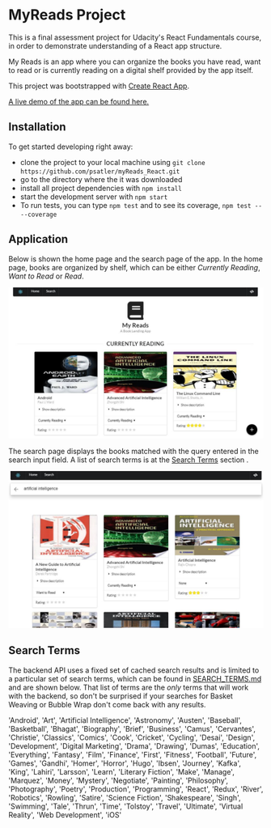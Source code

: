 # MyReads Project

This is a final assessment project for Udacity's React Fundamentals course, in order to demonstrate understanding of a React app structure.

My Reads is an app where you can organize the books you have read, want to read or is currently reading on a digital shelf provided by the app itself.

This project was bootstrapped with [Create React App](https://github.com/facebookincubator/create-react-app).

[A live demo of the app can be found here.](https://myreads-psatler.herokuapp.com/)

## Installation

To get started developing right away:
* clone the project to your local machine using `git clone https://github.com/psatler/myReads_React.git`
* go to the directory where the it was downloaded
* install all project dependencies with `npm install`
* start the development server with `npm start`
* To run tests, you can type `npm test` and to see its coverage, `npm test -- --coverage`

## Application

Below is shown the home page and the search page of the app. In the home page, books are organized by shelf, which can be either _Currently Reading_, _Want to Read_ or _Read_.

![Home Page](src/screenshots/homePage.JPG)

The search page displays the books matched with the query entered in the search input field. A list of search terms is at the [Search Terms](#search-terms) section .  

![Search Page](src/screenshots/searchPage.JPG)

## Search Terms

The backend API uses a fixed set of cached search results and is limited to a particular set of search terms, which can be found in [SEARCH_TERMS.md](SEARCH_TERMS.md) and are shown below. That list of terms are the _only_ terms that will work with the backend, so don't be surprised if your searches for Basket Weaving or Bubble Wrap don't come back with any results.

'Android', 'Art', 'Artificial Intelligence', 'Astronomy', 'Austen', 'Baseball', 'Basketball', 'Bhagat', 'Biography', 'Brief', 'Business', 'Camus', 'Cervantes', 'Christie', 'Classics', 'Comics', 'Cook', 'Cricket', 'Cycling', 'Desai', 'Design', 'Development', 'Digital Marketing', 'Drama', 'Drawing', 'Dumas', 'Education', 'Everything', 'Fantasy', 'Film', 'Finance', 'First', 'Fitness', 'Football', 'Future', 'Games', 'Gandhi', 'Homer', 'Horror', 'Hugo', 'Ibsen', 'Journey', 'Kafka', 'King', 'Lahiri', 'Larsson', 'Learn', 'Literary Fiction', 'Make', 'Manage', 'Marquez', 'Money', 'Mystery', 'Negotiate', 'Painting', 'Philosophy', 'Photography', 'Poetry', 'Production', 'Programming', 'React', 'Redux', 'River', 'Robotics', 'Rowling', 'Satire', 'Science Fiction', 'Shakespeare', 'Singh', 'Swimming', 'Tale', 'Thrun', 'Time', 'Tolstoy', 'Travel', 'Ultimate', 'Virtual Reality', 'Web Development', 'iOS'
